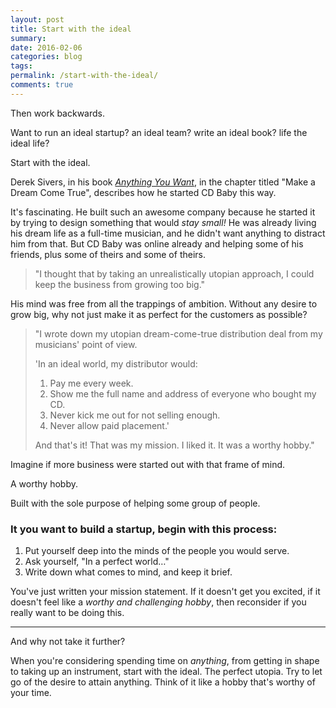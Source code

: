 ```yaml
---
layout: post
title: Start with the ideal 
summary: 
date: 2016-02-06 
categories: blog
tags: 
permalink: /start-with-the-ideal/
comments: true
---
```


Then work backwards.

Want to run an ideal startup? an ideal team? write an ideal book? life the ideal life?

Start with the ideal. 

Derek Sivers, in his book [*Anything You Want*](http://www.amazon.co.uk/Anything-You-Want-Lessons-Entrepreneur/dp/0241209048/), in the chapter titled "Make a Dream Come True", describes how he started CD Baby this way. 

It's fascinating. He built such an awesome company because he started it by trying to design something that would *stay small!* He was already living his dream life as a full-time musician, and he didn't want anything to distract him from that. But CD Baby was online already and helping some of his friends, plus some of theirs and some of theirs. 

>"I thought that by taking an unrealistically utopian approach, I could keep the business from growing too big."

His mind was free from all the trappings of ambition. Without any desire to grow big, why not just make it as perfect for the customers as possible? 

>"I wrote down my utopian dream-come-true distribution deal from my musicians' point of view.
>
>'In an ideal world, my distributor would:
>
>1. Pay me every week. 
>2. Show me the full name and address of everyone who bought my CD. 
>3. Never kick me out for not selling enough.
>4. Never allow paid placement.'
>
>And that's it! That was my mission. I liked it. It was a worthy hobby."


Imagine if more business were started out with that frame of mind. 

A worthy hobby. 

Built with the sole purpose of helping some group of people. 


### It you want to build a startup, begin with this process:

1. Put yourself deep into the minds of the people you would serve.
2. Ask yourself, "In a perfect world…"
3. Write down what comes to mind, and keep it brief. 

You've just written your mission statement. If it doesn't get you excited, if it doesn't feel like a *worthy and challenging hobby*, then reconsider if you really want to be doing this. 

***

And why not take it further? 

When you're considering spending time on *anything*, from getting in shape to taking up an instrument, start with the ideal. The perfect utopia. Try to let go of the desire to attain anything. Think of it like a hobby that's worthy of your time. 

&nbsp;
